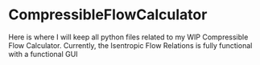 # CompressibleFlowCalculator
Here is where I will keep all python files related to my WIP Compressible Flow Calculator.
Currently, the Isentropic Flow Relations is fully functional with a functional GUI

